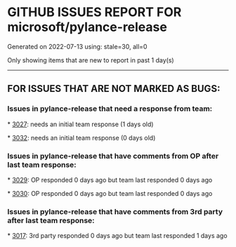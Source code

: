 
# GITHUB ISSUES REPORT FOR microsoft/pylance-release


Generated on 2022-07-13 using: stale=30, all=0


Only showing items that are new to report in past 1 day(s)


---

## FOR ISSUES THAT ARE NOT MARKED AS BUGS:


### Issues in pylance-release that need a response from team:


\* [3027](https://github.com/microsoft/pylance-release/issues/3027 "[Bug] Duplicated suggestions, typehints, docs etc."): needs an initial team response (1 days old)

\* [3032](https://github.com/microsoft/pylance-release/issues/3032 "[Bug] Function parentheses autocomplete does not recognize existing parentheses "): needs an initial team response (0 days old)

### Issues in pylance-release that have comments from OP after last team response:


\* [3029](https://github.com/microsoft/pylance-release/issues/3029 "pandas apply: Expression of type &quot;Series[Unknown]&quot; cannot be assigned to return type &quot;DataFrame&quot;"): OP responded 0 days ago but team last responded 0 days ago

\* [3030](https://github.com/microsoft/pylance-release/issues/3030 "Type of &quot;bpy&quot; is unknown"): OP responded 0 days ago but team last responded 0 days ago

### Issues in pylance-release that have comments from 3rd party after last team response:


\* [3017](https://github.com/microsoft/pylance-release/issues/3017 "Import can not be resolved error in pylance jupyter notebook for importing .py file in same directory as notebook"): 3rd party responded 0 days ago but team last responded 1 days ago
